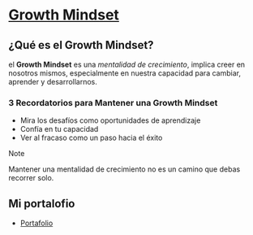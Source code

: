 # [Growth Mindset](https://www.atlassian.com/blog/inside-atlassian/growth-mindset)
## ¿Qué es el Growth Mindset?
el **Growth Mindset** es una _mentalidad de crecimiento_, implica creer en nosotros mismos, especialmente en nuestra capacidad para cambiar, aprender y desarrollarnos.
### 3 Recordatorios para Mantener una Growth Mindset

- Mira los desafíos como oportunidades de aprendizaje
- Confía en tu capacidad
- Ver al fracaso como un paso hacia el éxito
>[!NOTE]
>
>Mantener una mentalidad de crecimiento no es un camino que debas recorrer solo.

## Mi portalofio 
- [Portafolio](https://github.com/sheryyyl/readingNotes/edit/main/README.md)
